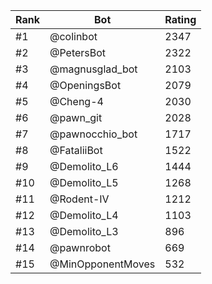 Rank|Bot|Rating
---|---|---
#1|@colinbot|2347
#2|@PetersBot|2322
#3|@magnusglad_bot|2103
#4|@OpeningsBot|2079
#5|@Cheng-4|2030
#6|@pawn_git|2028
#7|@pawnocchio_bot|1717
#8|@FataliiBot|1522
#9|@Demolito_L6|1444
#10|@Demolito_L5|1268
#11|@Rodent-IV|1212
#12|@Demolito_L4|1103
#13|@Demolito_L3|896
#14|@pawnrobot|669
#15|@MinOpponentMoves|532
